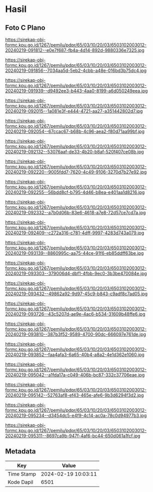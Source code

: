 # Hasil

## Foto C Plano

https://sirekap-obj-formc.kpu.go.id/1267/pemilu/pdpr/65/03/10/20/03/6503102003012-20240219-091812--e0e7f687-fb4a-4d14-892d-9880336e7325.jpg

https://sirekap-obj-formc.kpu.go.id/1267/pemilu/pdpr/65/03/10/20/03/6503102003012-20240219-091856--7034aa5d-5eb2-4cbb-a48e-016bd3b75dc4.jpg

https://sirekap-obj-formc.kpu.go.id/1267/pemilu/pdpr/65/03/10/20/03/6503102003012-20240219-091939--d9492ee3-b443-4aa0-8199-a6d050249eea.jpg

https://sirekap-obj-formc.kpu.go.id/1267/pemilu/pdpr/65/03/10/20/03/6503102003012-20240219-092015--1a081e3f-e444-4721-aa27-a351442802d7.jpg

https://sirekap-obj-formc.kpu.go.id/1267/pemilu/pdpr/65/03/10/20/03/6503102003012-20240219-092054--67ccac67-b68b-4c96-aea2-f80d71aa99bf.jpg

https://sirekap-obj-formc.kpu.go.id/1267/pemilu/pdpr/65/03/10/20/03/6503102003012-20240219-092132--53076aaf-de33-4b20-b8af-520f407ce08b.jpg

https://sirekap-obj-formc.kpu.go.id/1267/pemilu/pdpr/65/03/10/20/03/6503102003012-20240219-092220--9005fdd7-7620-4c49-9106-3270d7b27e92.jpg

https://sirekap-obj-formc.kpu.go.id/1267/pemilu/pdpr/65/03/10/20/03/6503102003012-20240219-092255--56bdd8cf-b795-4d46-b8ea-e401aa1d8216.jpg

https://sirekap-obj-formc.kpu.go.id/1267/pemilu/pdpr/65/03/10/20/03/6503102003012-20240219-092332--a7b0d06b-83e6-4618-a7e8-72d57ce7cd7a.jpg

https://sirekap-obj-formc.kpu.go.id/1267/pemilu/pdpr/65/03/10/20/03/6503102003012-20240219-092409--c272a316-c781-4dff-9997-4283d743a079.jpg

https://sirekap-obj-formc.kpu.go.id/1267/pemilu/pdpr/65/03/10/20/03/6503102003012-20240219-093139--8860995c-aa75-44ce-91f6-eb85ddff63be.jpg

https://sirekap-obj-formc.kpu.go.id/1267/pemilu/pdpr/65/03/10/20/03/6503102003012-20240219-093303--379006d4-dbf1-4fbb-9ec0-3b3be470084e.jpg

https://sirekap-obj-formc.kpu.go.id/1267/pemilu/pdpr/65/03/10/20/03/6503102003012-20240219-093432--49862a92-9d97-45c9-b843-c9adf8c7ad05.jpg

https://sirekap-obj-formc.kpu.go.id/1267/pemilu/pdpr/65/03/10/20/03/6503102003012-20240219-093726--43c5207d-ae9e-4ac6-b534-31609b48ffe6.jpg

https://sirekap-obj-formc.kpu.go.id/1267/pemilu/pdpr/65/03/10/20/03/6503102003012-20240219-093810--387b3f52-9589-4700-90dc-666097e761de.jpg

https://sirekap-obj-formc.kpu.go.id/1267/pemilu/pdpr/65/03/10/20/03/6503102003012-20240219-093852--faa4afa3-6a65-40b4-a8a2-4e1d362e1060.jpg

https://sirekap-obj-formc.kpu.go.id/1267/pemilu/pdpr/65/03/10/20/03/6503102003012-20240219-095042--a1fda17a-c049-406b-bc87-332c37706eae.jpg

https://sirekap-obj-formc.kpu.go.id/1267/pemilu/pdpr/65/03/10/20/03/6503102003012-20240219-095142--52763af8-ef43-465e-afe6-9b3d6294f3d2.jpg

https://sirekap-obj-formc.kpu.go.id/1267/pemilu/pdpr/65/03/10/20/03/6503102003012-20240219-095234--d3454dc5-e4f9-4c14-ac0a-78c0d94977b3.jpg

https://sirekap-obj-formc.kpu.go.id/1267/pemilu/pdpr/65/03/10/20/03/6503102003012-20240219-095311--8697ca9b-947f-4af6-bc44-650d061a1fcf.jpg


## Metadata

| Key        | Value               |
| ---------- | ------------------- |
| Time Stamp | 2024-02-19 10:03:11 |
| Kode Dapil | 6501                |



